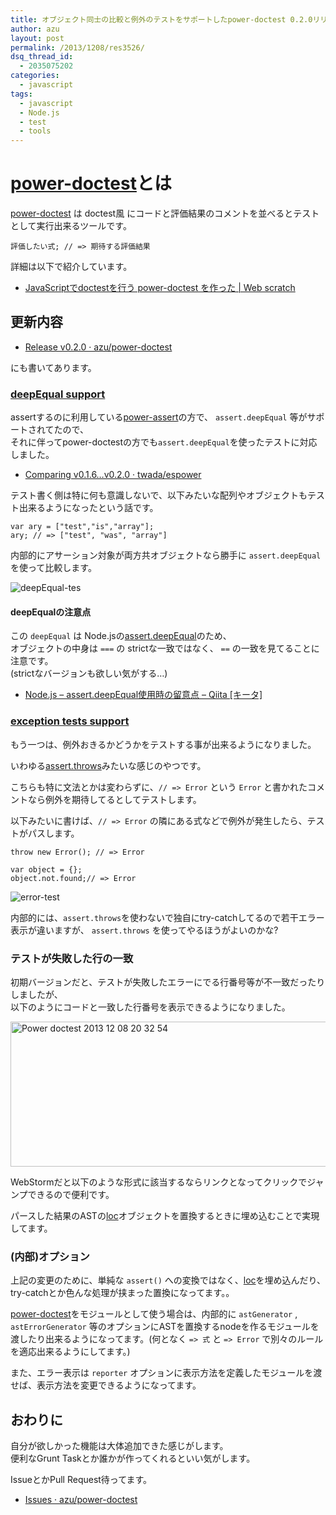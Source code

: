 ```yaml
---
title: オブジェクト同士の比較と例外のテストをサポートしたpower-doctest 0.2.0リリース
author: azu
layout: post
permalink: /2013/1208/res3526/
dsq_thread_id:
  - 2035075202
categories:
  - javascript
tags:
  - javascript
  - Node.js
  - test
  - tools
---
```

# [power-doctest][1]とは

[power-doctest][1] は doctest風 にコードと評価結果のコメントを並べるとテストとして実行出来るツールです。

    評価したい式; // => 期待する評価結果
    

詳細は以下で紹介しています。

*   [JavaScriptでdoctestを行う power-doctest を作った | Web scratch][2]

## 更新内容

*   [Release v0.2.0 · azu/power-doctest][3]

にも書いてあります。

### [deepEqual support][4]

assertするのに利用している[power-assert][5]の方で、 `assert.deepEqual` 等がサポートされてたので、  
それに伴ってpower-doctestの方でも`assert.deepEqual`を使ったテストに対応しました。

*   [Comparing v0.1.6&#8230;v0.2.0 · twada/espower][6]

テスト書く側は特に何も意識しないで、以下みたいな配列やオブジェクトもテスト出来るようになったという話です。

    var ary = ["test","is","array"];
    ary; // => ["test", "was", "array"]
    

内部的にアサーション対象が両方共オブジェクトなら勝手に `assert.deepEqual` を使って比較します。

![deepEqual-tes][7]

#### deepEqualの注意点

この `deepEqual` は Node.jsの[assert.deepEqual][8]のため、  
オブジェクトの中身は `===` の strictな一致ではなく、 `==` の一致を見てることに注意です。  
(strictなバージョンも欲しい気がする…)

*   [Node.js &#8211; assert.deepEqual使用時の留意点 &#8211; Qiita [キータ]][9]

### [exception tests support][10]

もう一つは、例外おきるかどうかをテストする事が出来るようになりました。

いわゆる[assert.throws][11]みたいな感じのやつです。

こちらも特に文法とかは変わらずに、`// => Error` という `Error` と書かれたコメントなら例外を期待してるとしてテストします。

以下みたいに書けば、`// => Error` の隣にある式などで例外が発生したら、テストがパスします。

    throw new Error(); // => Error
    
    var object = {};
    object.not.found;// => Error
    

![error-test][12]

内部的には、`assert.throws`を使わないで独自にtry-catchしてるので若干エラー表示が違いますが、 `assert.throws` を使ってやるほうがよいのかな?

### テストが失敗した行の一致

初期バージョンだと、テストが失敗したエラーにでる行番号等が不一致だったりしましたが、  
以下のようにコードと一致した行番号を表示できるようになりました。

<img src="http://efcl.info/wp-content/uploads/2013/12/power-doctest-2013-12-08-20-32-54.jpg" alt="Power doctest 2013 12 08 20 32 54" title="power-doctest] 2013-12-08 20-32-54.jpg" border="0" width="600" height="232" />

WebStormだと以下のような形式に該当するならリンクとなってクリックでジャンプできるので便利です。



パースした結果のASTの[loc][13]オブジェクトを置換するときに埋め込むことで実現してます。

### (内部)オプション

上記の変更のために、単純な `assert()` への変換ではなく、[loc][13]を埋め込んだり、try-catchとか色んな処理が挟まった置換になってます。。

[power-doctest][1]をモジュールとして使う場合は、内部的に `astGenerator` , `astErrorGenerator` 等のオプションにASTを置換するnodeを作るモジュールを渡したり出来るようになってます。(何となく `=> 式` と `=> Error` で別々のルールを適応出来るようにしてます。)

また、エラー表示は `reporter` オプションに表示方法を定義したモジュールを渡せば、表示方法を変更できるようになってます。

## おわりに

自分が欲しかった機能は大体追加できた感じがします。  
便利なGrunt Taskとか誰かが作ってくれるといい気がします。

IssueとかPull Request待ってます。

*   [Issues · azu/power-doctest][14]

 [1]: https://github.com/azu/power-doctest "azu/power-doctest"
 [2]: http://efcl.info/2013/1201/res3494/ "JavaScriptでdoctestを行う power-doctest を作った | Web scratch"
 [3]: https://github.com/azu/power-doctest/releases/tag/0.2.0 "Release v0.2.0 · azu/power-doctest"
 [4]: https://github.com/azu/power-doctest/issues/1 "deepEqual support"
 [5]: https://github.com/twada/power-assert "power-assert"
 [6]: https://github.com/twada/espower/compare/v0.1.6...v0.2.0 "Comparing v0.1.6...v0.2.0 · twada/espower"
 [7]: http://gyazo.com/ab0667e9cd2aed9e2ecbfc8b31a4740b.gif
 [8]: http://nodejs.org/api/assert.html#assert_assert_deepequal_actual_expected_message "assert.deepEqual"
 [9]: http://qiita.com/ishisak@github/items/011a7cd4df8bdb15ccaa "Node.js - assert.deepEqual使用時の留意点 - Qiita [キータ]"
 [10]: https://github.com/azu/power-doctest/pull/2 "exception tests support"
 [11]: http://nodejs.org/api/assert.html#assert_assert_throws_block_error_message "assert.throws"
 [12]: http://gyazo.com/0c2bbc62f796288e94ddb3344581eb63.gif
 [13]: http://esprima.org/doc/ "loc"
 [14]: https://github.com/azu/power-doctest/issues?state=closed "Issues · azu/power-doctest"
